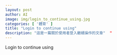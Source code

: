 ```yaml
---
layout: post
author: AI
image: img/login_to_continue_using.jpg
categories: [ '體育' ]
title: "Login to continue using"  
description: "這是一篇關於使用者登入繼續操作的文章"  "
---
```

Login to continue using